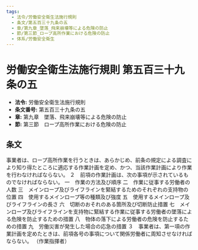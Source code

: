 ```yaml
---
tags:
  - 法令/労働安全衛生法施行規則
  - 条文/第五百三十九条の五
  - 章/第九章_墜落_飛来崩壊等による危険の防止
  - 節/第三節_ロープ高所作業における危険の防止
  - 体系/労働安全衛生
---
```

# 労働安全衛生法施行規則 第五百三十九条の五

- **法令:** 労働安全衛生法施行規則
- **条文番号:** 第五百三十九条の五
- **章:** 第九章　墜落、飛来崩壊等による危険の防止
- **節:** 第三節　ロープ高所作業における危険の防止

## 条文
事業者は、ロープ高所作業を行うときは、あらかじめ、前条の規定による調査により知り得たところに適応する作業計画を定め、かつ、当該作業計画により作業を行わなければならない。
２　前項の作業計画は、次の事項が示されているものでなければならない。
一　作業の方法及び順序
二　作業に従事する労働者の人数
三　メインロープ及びライフラインを緊結するためのそれぞれの支持物の位置
四　使用するメインロープ等の種類及び強度
五　使用するメインロープ及びライフラインの長さ
六　切断のおそれのある箇所及び切断防止措置
七　メインロープ及びライフラインを支持物に緊結する作業に従事する労働者の墜落による危険を防止するための措置
八　物体の落下による労働者の危険を防止するための措置
九　労働災害が発生した場合の応急の措置
３　事業者は、第一項の作業計画を定めたときは、前項各号の事項について関係労働者に周知させなければならない。
（作業指揮者）


